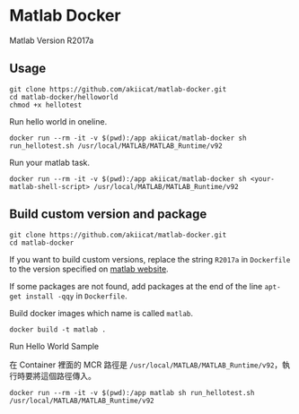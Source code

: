 # Matlab Docker

Matlab Version R2017a

## Usage

```shell
git clone https://github.com/akiicat/matlab-docker.git
cd matlab-docker/helloworld
chmod +x hellotest
```

Run hello world in oneline.

```shell
docker run --rm -it -v $(pwd):/app akiicat/matlab-docker sh run_hellotest.sh /usr/local/MATLAB/MATLAB_Runtime/v92
```

Run your matlab task.

```shell
docker run --rm -it -v $(pwd):/app akiicat/matlab-docker sh <your-matlab-shell-script> /usr/local/MATLAB/MATLAB_Runtime/v92
```

## Build custom version and package

```shell
git clone https://github.com/akiicat/matlab-docker.git
cd matlab-docker
```

If you want to build custom versions, replace the string `R2017a` in `Dockerfile` to the version specified on [matlab website](https://ch.mathworks.com/products/compiler/matlab-runtime.html).

If some packages are not found, add packages at the end of the line `apt-get install -qqy` in `Dockerfile`.

Build docker images which name is called `matlab`.

```shell
docker build -t matlab .
```

Run Hello World Sample

在 Container 裡面的 MCR 路徑是 `/usr/local/MATLAB/MATLAB_Runtime/v92`，執行時要將這個路徑傳入。

```shell
docker run --rm -it -v $(pwd):/app matlab sh run_hellotest.sh /usr/local/MATLAB/MATLAB_Runtime/v92
```

